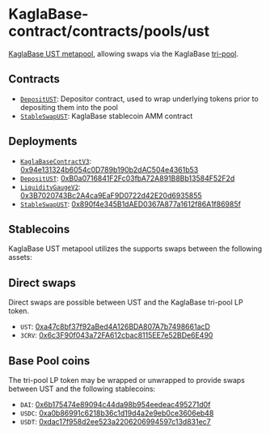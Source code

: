 # KaglaBase-contract/contracts/pools/ust

[KaglaBase UST metapool](https://www.KaglaBase.fi/ust), allowing swaps via the KaglaBase [tri-pool](../3pool).

## Contracts

* [`DepositUST`](DepositUST.vy): Depositor contract, used to wrap underlying tokens prior to depositing them into the pool
* [`StableSwapUST`](StableSwapUST.vy): KaglaBase stablecoin AMM contract

## Deployments

* [`KaglaBaseContractV3`](../../tokens/KaglaTokenV3.vy): [0x94e131324b6054c0D789b190b2dAC504e4361b53](https://etherscan.io/address/0x94e131324b6054c0D789b190b2dAC504e4361b53)
* [`DepositUST`](DepositUST.vy): [0xB0a0716841F2Fc03fbA72A891B8Bb13584F52F2d](https://etherscan.io/address/0xB0a0716841F2Fc03fbA72A891B8Bb13584F52F2d)
* [`LiquidityGaugeV2`](https://github.com/KaglaBasefi/KaglaBase-dao-contracts/blob/master/contracts/gauges/LiquidityGaugeV2.vy): [0x3B7020743Bc2A4ca9EaF9D0722d42E20d6935855](https://etherscan.io/address/0x3B7020743Bc2A4ca9EaF9D0722d42E20d6935855)
* [`StableSwapUST`](StableSwapUST.vy): [0x890f4e345B1dAED0367A877a1612f86A1f86985f](https://etherscan.io/address/0x890f4e345B1dAED0367A877a1612f86A1f86985f)

## Stablecoins

KaglaBase UST metapool utilizes the supports swaps between the following assets:

## Direct swaps

Direct swaps are possible between UST and the KaglaBase tri-pool LP token.

* `UST`: [0xa47c8bf37f92aBed4A126BDA807A7b7498661acD](https://etherscan.io/address/0xa47c8bf37f92aBed4A126BDA807A7b7498661acD)
* `3CRV`: [0x6c3F90f043a72FA612cbac8115EE7e52BDe6E490](https://etherscan.io/address/0x6c3F90f043a72FA612cbac8115EE7e52BDe6E490)

## Base Pool coins

The tri-pool LP token may be wrapped or unwrapped to provide swaps between UST and the following stablecoins:

* `DAI`: [0x6b175474e89094c44da98b954eedeac495271d0f](https://etherscan.io/address/0x6b175474e89094c44da98b954eedeac495271d0f)
* `USDC`: [0xa0b86991c6218b36c1d19d4a2e9eb0ce3606eb48](https://etherscan.io/address/0xa0b86991c6218b36c1d19d4a2e9eb0ce3606eb48)
* `USDT`: [0xdac17f958d2ee523a2206206994597c13d831ec7](https://etherscan.io/address/0xdac17f958d2ee523a2206206994597c13d831ec7)
